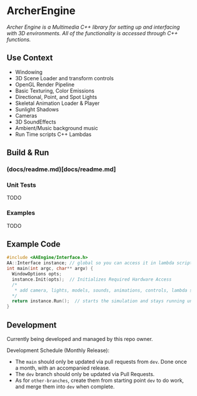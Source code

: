 # ArcherEngine

*Archer Engine is a Multimedia C++ library for setting up and interfacing with 3D environments. All of the functionality is accessed through C++ functions.*

## Use Context

- Windowing
- 3D Scene Loader and transform controls
- OpenGL Render Pipeline
- Basic Texturing, Color Emissions
- Directional, Point, and Spot Lights
- Skeletal Animation Loader & Player
- Sunlight Shadows
- Cameras
- 3D SoundEffects
- Ambient/Music background music
- Run Time scripts C++ Lambdas

## Build & Run

### (docs/readme.md)[docs/readme.md]

### Unit Tests

TODO

### Examples

TODO

## Example Code

```cpp
#include <AAEngine/Interface.h>
AA::Interface instance; // global so you can access it in lambda scripting
int main(int argc, char** argv) {
  WindowOptions opts;
  instance.Init(opts);  // Initializes Required Hardware Access
  /* 
   * add camera, lights, models, sounds, animations, controls, lambda scripts, etc
  */
  return instance.Run();  // starts the simulation and stays running until Shutdown() or Window.Close()
}
```


## Development

Currently being developed and managed by this repo owner.

Development Schedule (Monthly Release):
- The `main` should only be updated via pull requests from `dev`. Done once a month, with an accompanied release.
- The `dev` branch should only be updated via Pull Requests.
- As for `other-branches`, create them from starting point `dev` to do work, and merge them into `dev` when complete. 
